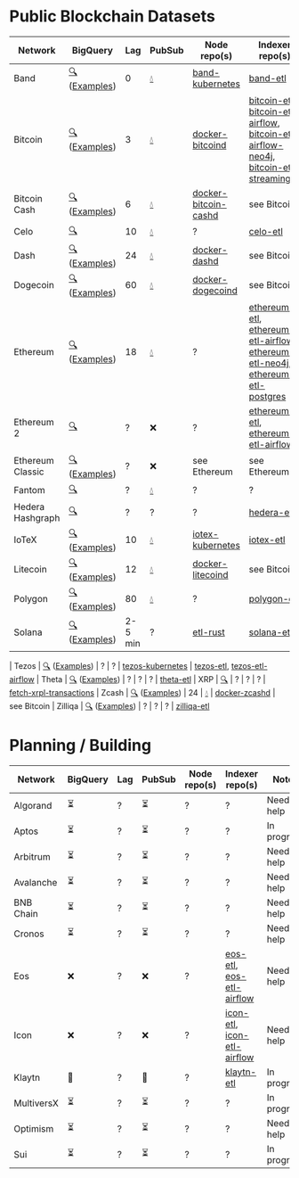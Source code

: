 # Public Blockchain Datasets

| Network | BigQuery | Lag | PubSub | Node repo(s) | Indexer repo(s)
| --- | --- | --- | --- | --- | --- 
| Band | [🔍](https://console.cloud.google.com/bigquery?page=table&t=transactions&d=crypto_band&p=public-data-finance) ([Examples](https://console.cloud.google.com/marketplace/product/public-data-finance/crypto-band-dataset)) | 0 | [💧](pubsub.md) | [band-kubernetes](https://github.com/blockchain-etl/band-kubernetes) | [band-etl](https://github.com/blockchain-etl/band-etl)
| Bitcoin | [🔍](https://console.cloud.google.com/bigquery?page=table&t=transactions&d=crypto_bitcoin&p=bigquery-public-data) ([Examples](https://console.cloud.google.com/marketplace/product/bitcoin/crypto-bitcoin)) | 3 | [💧](pubsub.md) | [docker-bitcoind](https://github.com/blockchain-etl/docker-bitcoind) | [bitcoin-etl](https://github.com/blockchain-etl/bitcoin-etl), [bitcoin-etl-airflow](https://github.com/blockchain-etl/bitcoin-etl-airflow), [bitcoin-etl-airflow-neo4j](https://github.com/blockchain-etl/bitcoin-etl-airflow-neo4j), [bitcoin-etl-streaming](https://github.com/blockchain-etl/bitcoin-etl-streaming)
| Bitcoin Cash | [🔍](https://console.cloud.google.com/bigquery?page=table&t=transactions&d=crypto_bitcoin_cash&p=bigquery-public-data) ([Examples](https://console.cloud.google.com/marketplace/product/bitcoin-cash/crypto-bitcoin-cash))| 6 | [💧](pubsub.md) | [docker-bitcoin-cashd](https://github.com/blockchain-etl/docker-bitcoincashd) | see Bitcoin
| Celo | [🔍](https://console.cloud.google.com/bigquery?page=table&d=crypto_celo&p=nansen-public-data&t=transactions) | 10 | [💧](pubsub.md) | ? | [celo-etl](https://github.com/nansen-ai/celo-etl)
| Dash | [🔍](https://console.cloud.google.com/bigquery?page=table&t=transactions&d=crypto_dash&p=bigquery-public-data) ([Examples](https://console.cloud.google.com/marketplace/product/dash/crypto-dash)) | 24 | [💧](pubsub.md) | [docker-dashd](https://github.com/blockchain-etl/docker-dashd) | see Bitcoin
| Dogecoin | [🔍](https://console.cloud.google.com/bigquery?page=table&t=transactions&d=crypto_dogecoin&p=bigquery-public-data) ([Examples](https://console.cloud.google.com/marketplace/product/dogecoin/crypto-dogecoin)) | 60 | [💧](pubsub.md) | [docker-dogecoind](https://github.com/blockchain-etl/docker-dogecoind) | see Bitcoin
| Ethereum | [🔍](https://console.cloud.google.com/bigquery?page=table&t=transactions&d=crypto_ethereum&p=bigquery-public-data) ([Examples](https://console.cloud.google.com/marketplace/product/ethereum/crypto-ethereum-blockchain)) | 18 | [💧](pubsub.md) | ? | [ethereum-etl](https://github.com/blockchain-etl/ethereum-etl), [ethereum-etl-airflow](https://github.com/blockchain-etl/ethereum-etl-airflow), [ethereum-etl-neo4j](https://github.com/blockchain-etl/ethereum-etl-neo4j), [ethereum-etl-postgres](https://github.com/blockchain-etl/ethereum-etl-postgres)
| Ethereum 2 | [🔍](https://console.cloud.google.com/bigquery?page=table&t=beacon_blocks&d=crypto_ethereum2&p=public-data-finance) | ? | ❌ | ? | [ethereum2-etl](https://github.com/blockchain-etl/ethereum2-etl), [ethereum2-etl-airflow](ethereum2-etl-airflow)
| Ethereum Classic| [🔍](https://console.cloud.google.com/bigquery?page=table&t=transactions&d=crypto_ethereum_classic&p=bigquery-public-data) ([Examples](https://console.cloud.google.com/marketplace/product/ethereum-classic/crypto-ethereum-classic)) | ? | ❌ | see Ethereum | see Ethereum
| Fantom | [🔍](https://console.cloud.google.com/bigquery?page=table&d=crypto_fantom&p=nansen-public-data&t=transactions) | ? | [💧](pubsub.md) | ? | ?
| Hedera Hashgraph | [🔍](https://console.cloud.google.com/bigquery?page=table&t=transactions&d=mainnet&p=hedera-etl) | ? | ? | ? | [hedera-etl](https://github.com/blockchain-etl/hedera-etl) | ? | ?
| IoTeX | [🔍](https://console.cloud.google.com/bigquery?page=table&t=transactions&d=crypto_iotex&p=public-data-finance) ([Examples](https://console.cloud.google.com/marketplace/product/public-data-finance/crypto-iotex-dataset)) | 10 | [💧](pubsub.md) | [iotex-kubernetes](https://github.com/blockchain-etl/iotex-kubernetes) | [iotex-etl](https://github.com/blockchain-etl/iotex-etl)
| Litecoin | [🔍](https://console.cloud.google.com/bigquery?page=table&t=transactions&d=crypto_litecoin&p=bigquery-public-data) ([Examples](https://console.cloud.google.com/marketplace/product/litecoin/crypto-litecoin)) | 12 | [💧](pubsub.md) | [docker-litecoind](https://github.com/blockchain-etl/docker-litecoind) | see Bitcoin 
| Polygon | [🔍](https://console.cloud.google.com/bigquery?page=table&t=transactions&d=crypto_polygon&p=public-data-finance) ([Examples](https://console.cloud.google.com/marketplace/product/public-data-finance/crypto-polygon-dataset)) | 80 | [💧](pubsub.md) | ? | [polygon-etl](https://github.com/blockchain-etl/polygon-etl)
| Solana | [🔍](https://console.cloud.google.com/bigquery?page=table&t=Transactions&d=crypto_solana_mainnet_us&p=solana-data-sandbox) ([Examples](https://console.cloud.google.com/marketplace/product/bigquery-public-data/crypto-solana-mainnet-us)) | 2-5 min | ? | [etl-rust](https://github.com/blockchain-etl/etl-rust) | [solana-etl](https://github.com/blockchain-etl/solana-etl)

| Tezos | [🔍](https://console.cloud.google.com/bigquery?page=table&t=transactions&d=crypto_tezos&p=public-data-finance) ([Examples](https://console.cloud.google.com/marketplace/product/public-data-finance/crypto-tezos-dataset)) | ? | ? | [tezos-kubernetes](https://github.com/blockchain-etl/tezos-kubernetes) | [tezos-etl](https://github.com/blockchain-etl/tezos-etl), [tezos-etl-airflow](https://github.com/blockchain-etl/tezos-etl-airflow)
| Theta | [🔍](https://console.cloud.google.com/bigquery?page=table&t=transactions&d=crypto_theta&p=public-data-finance) ([Examples](https://console.cloud.google.com/marketplace/product/public-data-finance/crypto-theta-dataset)) | ? | ? | ? | [theta-etl](https://github.com/blockchain-etl/theta-etl)
| XRP | [🔍](https://console.cloud.google.com/bigquery?page=table&t=transactions&d=fullhistory&p=xrpledgerdata) | ? | ? | ? | [fetch-xrpl-transactions](https://github.com/WietseWind/fetch-xrpl-transactions)
| Zcash | [🔍](https://console.cloud.google.com/bigquery?page=table&t=transactions&d=crypto_zcash&p=bigquery-public-data) ([Examples](https://console.cloud.google.com/marketplace/product/zcash/crypto-zcash)) | 24 | [💧](pubsub.md) | [docker-zcashd](https://github.com/blockchain-etl/docker-zcashd) | see Bitcoin 
| Zilliqa | [🔍](https://console.cloud.google.com/bigquery?page=table&t=transactions&d=crypto_zilliqa&p=public-data-finance) ([Examples](https://console.cloud.google.com/marketplace/product/public-data-finance/crypto-zilliqa-dataset)) | ? | ? | ? | [zilliqa-etl](https://github.com/blockchain-etl/zilliqa-etl)

# Planning / Building
| Network | BigQuery | Lag | PubSub | Node repo(s) | Indexer repo(s) | Notes
| --- | --- | --- | --- | --- | --- | ---
| Algorand  | ⏳ | ? | ⏳ | ? | ? | Needs help
| Aptos     | ⏳ | ? | ⏳ | ? | ? | In progress
| Arbitrum  | ⏳ | ? | ⏳ | ? | ? | Needs help
| Avalanche | ⏳ | ? | ⏳ | ? | ? | Needs help
| BNB Chain | ⏳ | ? | ⏳ | ? | ? | Needs help
| Cronos    | ⏳ | ? | ⏳ | ? | ? | Needs help
| Eos       | ❌ | ? | ❌ | ? | [eos-etl](https://github.com/blockchain-etl/eos-etl), [eos-etl-airflow](https://github.com/blockchain-etl/eos-etl-airflow) | Needs help
| Icon      | ❌ | ? | ❌ | ? | [icon-etl](https://github.com/blockchain-etl/icon-etl), [icon-etl-airflow](https://github.com/blockchain-etl/icon-etl-airflow) | Needs help
| Klaytn    | 👷 | ? | 👷 | ? | [klaytn-etl](https://github.com/klaytn/klaytn-etl) | In progress
| MultiversX  | ⏳ | ? | ⏳ | ? | ? | In progress
| Optimism  | ⏳ | ? | ⏳ | ? | ? | Needs help
| Sui       | ⏳ | ? | ⏳ | ? | ? | In progress
